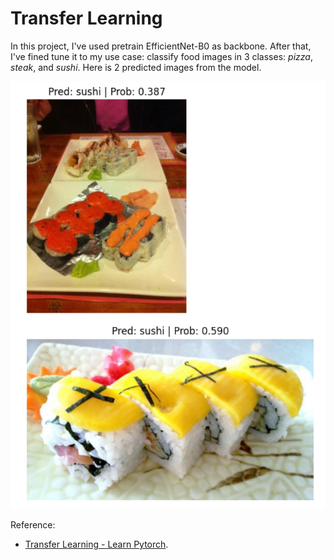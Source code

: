 # Transfer Learning

In this project, I've used pretrain EfficientNet-B0 as backbone. After that, I've fined tune it to my use case: classify food images in 3 classes: _pizza_, _steak_, and _sushi_. Here is 2 predicted images from the model.

![](https://github.com/TRANDONGXYZ/Transfer-Learning/blob/main/results.png)

Reference:
- [Transfer Learning - Learn Pytorch](https://www.learnpytorch.io/06_pytorch_transfer_learning/).
